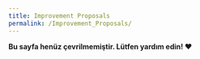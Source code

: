 ```yaml
---
title: Improvement Proposals
permalink: /Improvement_Proposals/
---
```


**Bu sayfa henüz çevrilmemiştir. Lütfen yardım edin! ❤**
